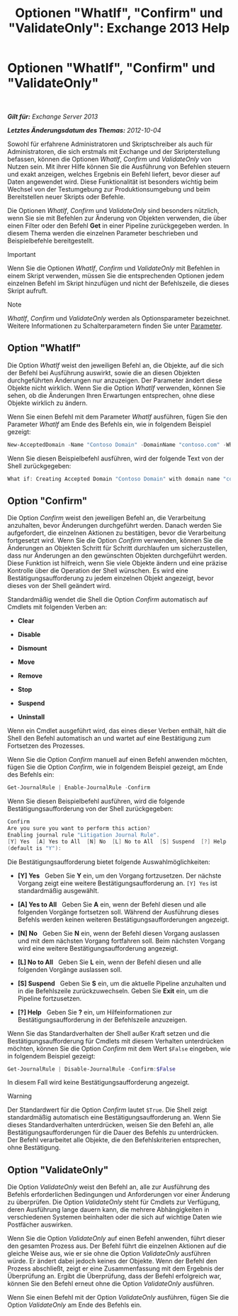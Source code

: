 ﻿---
title: 'Optionen "WhatIf", "Confirm" und "ValidateOnly": Exchange 2013 Help'
TOCTitle: Optionen "WhatIf", "Confirm" und "ValidateOnly"
ms:assetid: a850eea7-431e-49c5-b877-1ebde2a2b48f
ms:mtpsurl: https://technet.microsoft.com/de-de/library/Bb124088(v=EXCHG.150)
ms:contentKeyID: 50476428
ms.date: 05/22/2018
mtps_version: v=EXCHG.150
ms.translationtype: MT
---

# Optionen \"WhatIf\", \"Confirm\" und \"ValidateOnly\"

 

_**Gilt für:** Exchange Server 2013_

_**Letztes Änderungsdatum des Themas:** 2012-10-04_

Sowohl für erfahrene Administratoren und Skriptschreiber als auch für Administratoren, die sich erstmals mit Exchange und der Skripterstellung befassen, können die Optionen *WhatIf*, *Confirm* und *ValidateOnly* von Nutzen sein. Mit ihrer Hilfe können Sie die Ausführung von Befehlen steuern und exakt anzeigen, welches Ergebnis ein Befehl liefert, bevor dieser auf Daten angewendet wird. Diese Funktionalität ist besonders wichtig beim Wechsel von der Testumgebung zur Produktionsumgebung und beim Bereitstellen neuer Skripts oder Befehle.

Die Optionen *WhatIf*, *Confirm* und *ValidateOnly* sind besonders nützlich, wenn Sie sie mit Befehlen zur Änderung von Objekten verwenden, die über einen Filter oder den Befehl **Get** in einer Pipeline zurückgegeben werden. In diesem Thema werden die einzelnen Parameter beschrieben und Beispielbefehle bereitgestellt.


> [!IMPORTANT]  
> Wenn Sie die Optionen <EM>WhatIf</EM>, <EM>Confirm</EM> und <EM>ValidateOnly</EM> mit Befehlen in einem Skript verwenden, müssen Sie die entsprechenden Optionen jedem einzelnen Befehl im Skript hinzufügen und nicht der Befehlszeile, die dieses Skript aufruft.

> [!NOTE]  
> <EM>WhatIf</EM>, <EM>Confirm</EM> und <EM>ValidateOnly</EM> werden als Optionsparameter bezeichnet. Weitere Informationen zu Schalterparametern finden Sie unter <A href="https://technet.microsoft.com/de-de/library/bb124388(v=exchg.150)">Parameter</A>.



## Option "WhatIf"

Die Option *WhatIf* weist den jeweiligen Befehl an, die Objekte, auf die sich der Befehl bei Ausführung auswirkt, sowie die an diesen Objekten durchgeführten Änderungen nur anzuzeigen. Der Parameter ändert diese Objekte nicht wirklich. Wenn Sie die Option *WhatIf* verwenden, können Sie sehen, ob die Änderungen Ihren Erwartungen entsprechen, ohne diese Objekte wirklich zu ändern.

Wenn Sie einen Befehl mit dem Parameter *WhatIf* ausführen, fügen Sie den Parameter *WhatIf* am Ende des Befehls ein, wie in folgendem Beispiel gezeigt:

  ```powershell
  New-AcceptedDomain -Name "Contoso Domain" -DomainName "contoso.com" -WhatIf 
  ```

Wenn Sie diesen Beispielbefehl ausführen, wird der folgende Text von der Shell zurückgegeben:

```powershell
What if: Creating Accepted Domain "Contoso Domain" with domain name "contoso.com".
```

## Option "Confirm"

Die Option *Confirm* weist den jeweiligen Befehl an, die Verarbeitung anzuhalten, bevor Änderungen durchgeführt werden. Danach werden Sie aufgefordert, die einzelnen Aktionen zu bestätigen, bevor die Verarbeitung fortgesetzt wird. Wenn Sie die Option *Confirm* verwenden, können Sie die Änderungen an Objekten Schritt für Schritt durchlaufen um sicherzustellen, dass nur Änderungen an den gewünschten Objekten durchgeführt werden. Diese Funktion ist hilfreich, wenn Sie viele Objekte ändern und eine präzise Kontrolle über die Operation der Shell wünschen. Es wird eine Bestätigungsaufforderung zu jedem einzelnen Objekt angezeigt, bevor dieses von der Shell geändert wird.

Standardmäßig wendet die Shell die Option *Confirm* automatisch auf Cmdlets mit folgenden Verben an:

  - **Clear**

  - **Disable**

  - **Dismount**

  - **Move**

  - **Remove**

  - **Stop**

  - **Suspend**

  - **Uninstall**

Wenn ein Cmdlet ausgeführt wird, das eines dieser Verben enthält, hält die Shell den Befehl automatisch an und wartet auf eine Bestätigung zum Fortsetzen des Prozesses.

Wenn Sie die Option *Confirm* manuell auf einen Befehl anwenden möchten, fügen Sie die Option *Confirm*, wie in folgendem Beispiel gezeigt, am Ende des Befehls ein:

```powershell
Get-JournalRule | Enable-JournalRule -Confirm
```

Wenn Sie diesen Beispielbefehl ausführen, wird die folgende Bestätigungsaufforderung von der Shell zurückgegeben:

```powershell
Confirm
Are you sure you want to perform this action?
Enabling journal rule "Litigation Journal Rule".
[Y] Yes  [A] Yes to All  [N] No  [L] No to All  [S] Suspend  [?] Help
(default is "Y"):
```

Die Bestätigungsaufforderung bietet folgende Auswahlmöglichkeiten:

  - **\[Y\] Yes**   Geben Sie **Y** ein, um den Vorgang fortzusetzen. Der nächste Vorgang zeigt eine weitere Bestätigungsaufforderung an. `[Y] Yes` ist standardmäßig ausgewählt.

  - **\[A\] Yes to All**   Geben Sie **A** ein, wenn der Befehl diesen und alle folgenden Vorgänge fortsetzen soll. Während der Ausführung dieses Befehls werden keinen weiteren Bestätigungsaufforderungen angezeigt.

  - **\[N\] No**   Geben Sie **N** ein, wenn der Befehl diesen Vorgang auslassen und mit dem nächsten Vorgang fortfahren soll. Beim nächsten Vorgang wird eine weitere Bestätigungsaufforderung angezeigt.

  - **\[L\] No to All**   Geben Sie **L** ein, wenn der Befehl diesen und alle folgenden Vorgänge auslassen soll.

  - **\[S\] Suspend**   Geben Sie **S** ein, um die aktuelle Pipeline anzuhalten und in die Befehlszeile zurückzuwechseln. Geben Sie **Exit** ein, um die Pipeline fortzusetzen.

  - **\[?\] Help**   Geben Sie **?** ein, um Hilfeinformationen zur Bestätigungsaufforderung in der Befehlszeile anzuzeigen.

Wenn Sie das Standardverhalten der Shell außer Kraft setzen und die Bestätigungsaufforderung für Cmdlets mit diesem Verhalten unterdrücken möchten, können Sie die Option *Confirm* mit dem Wert `$False` eingeben, wie in folgendem Beispiel gezeigt:

```powershell
Get-JournalRule | Disable-JournalRule -Confirm:$False
```

In diesem Fall wird keine Bestätigungsaufforderung angezeigt.


> [!WARNING]  
> Der Standardwert für die Option <EM>Confirm</EM> lautet <CODE>$True</CODE>. Die Shell zeigt standardmäßig automatisch eine Bestätigungsaufforderung an. Wenn Sie dieses Standardverhalten unterdrücken, weisen Sie den Befehl an, alle Bestätigungsaufforderungen für die Dauer des Befehls zu unterdrücken. Der Befehl verarbeitet alle Objekte, die den Befehlskriterien entsprechen, ohne Bestätigung.

## Option "ValidateOnly"

Die Option *ValidateOnly* weist den Befehl an, alle zur Ausführung des Befehls erforderlichen Bedingungen und Anforderungen vor einer Änderung zu überprüfen. Die Option *ValidateOnly* steht für Cmdlets zur Verfügung, deren Ausführung lange dauern kann, die mehrere Abhängigkeiten in verschiedenen Systemen beinhalten oder die sich auf wichtige Daten wie Postfächer auswirken.

Wenn Sie die Option *ValidateOnly* auf einen Befehl anwenden, führt dieser den gesamten Prozess aus. Der Befehl führt die einzelnen Aktionen auf die gleiche Weise aus, wie er sie ohne die Option *ValidateOnly* ausführen würde. Er ändert dabei jedoch keines der Objekte. Wenn der Befehl den Prozess abschließt, zeigt er eine Zusammenfassung mit dem Ergebnis der Überprüfung an. Ergibt die Überprüfung, dass der Befehl erfolgreich war, können Sie den Befehl erneut ohne die Option *ValidateOnly* ausführen.

Wenn Sie einen Befehl mit der Option *ValidateOnly* ausführen, fügen Sie die Option *ValidateOnly* am Ende des Befehls ein.

